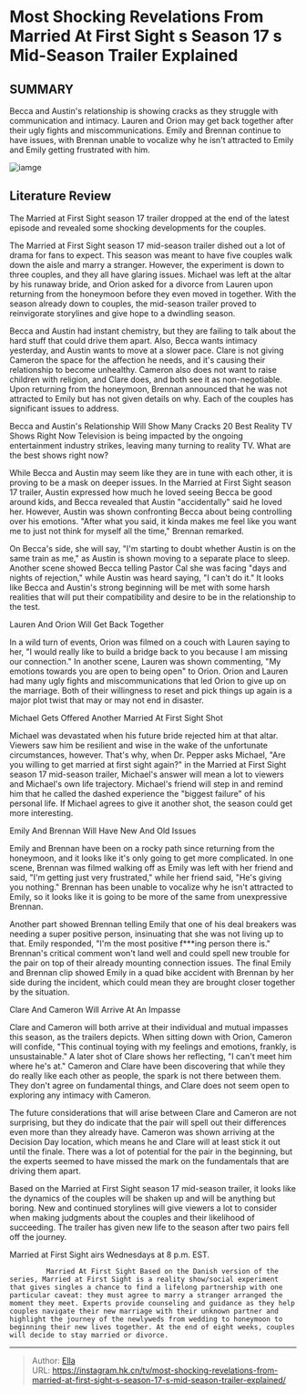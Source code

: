 # Most Shocking Revelations From Married At First Sight s Season 17 s Mid-Season Trailer Explained


## SUMMARY 



  Becca and Austin&#39;s relationship is showing cracks as they struggle with communication and intimacy.   Lauren and Orion may get back together after their ugly fights and miscommunications.   Emily and Brennan continue to have issues, with Brennan unable to vocalize why he isn&#39;t attracted to Emily and Emily getting frustrated with him.  

![iamge](https://static1.srcdn.com/wordpress/wp-content/uploads/2023/12/married-at-first-sight-season-17-cast-montage-in-wedding-outfits.jpg)

## Literature Review
The Married at First Sight season 17 trailer dropped at the end of the latest episode and revealed some shocking developments for the couples. 




The Married at First Sight season 17 mid-season trailer dished out a lot of drama for fans to expect. This season was meant to have five couples walk down the aisle and marry a stranger. However, the experiment is down to three couples, and they all have glaring issues. Michael was left at the altar by his runaway bride, and Orion asked for a divorce from Lauren upon returning from the honeymoon before they even moved in together. With the season already down to couples, the mid-season trailer proved to reinvigorate storylines and give hope to a dwindling season.




Becca and Austin had instant chemistry, but they are failing to talk about the hard stuff that could drive them apart. Also, Becca wants intimacy yesterday, and Austin wants to move at a slower pace. Clare is not giving Cameron the space for the affection he needs, and it&#39;s causing their relationship to become unhealthy. Cameron also does not want to raise children with religion, and Clare does, and both see it as non-negotiable. Upon returning from the honeymoon, Brennan announced that he was not attracted to Emily but has not given details on why. Each of the couples has significant issues to address.


 Becca and Austin&#39;s Relationship Will Show Many Cracks 
                  20 Best Reality TV Shows Right Now   Television is being impacted by the ongoing entertainment industry strikes, leaving many turning to reality TV. What are the best shows right now?    

          




While Becca and Austin may seem like they are in tune with each other, it is proving to be a mask on deeper issues. In the Married at First Sight season 17 trailer, Austin expressed how much he loved seeing Becca be good around kids, and Becca revealed that Austin &#34;accidentally&#34; said he loved her. However, Austin was shown confronting Becca about being controlling over his emotions. &#34;After what you said, it kinda makes me feel like you want me to just not think for myself all the time,&#34; Brennan remarked.

On Becca&#39;s side, she will say, &#34;I&#39;m starting to doubt whether Austin is on the same train as me,&#34; as Austin is shown moving to a separate place to sleep. Another scene showed Becca telling Pastor Cal she was facing &#34;days and nights of rejection,&#34; while Austin was heard saying, &#34;I can&#39;t do it.&#34; It looks like Becca and Austin&#39;s strong beginning will be met with some harsh realities that will put their compatibility and desire to be in the relationship to the test.






 Lauren And Orion Will Get Back Together 
         

In a wild turn of events, Orion was filmed on a couch with Lauren saying to her, &#34;I would really like to build a bridge back to you because I am missing our connection.&#34; In another scene, Lauren was shown commenting, &#34;My emotions towards you are open to being open&#34; to Orion. Orion and Lauren had many ugly fights and miscommunications that led Orion to give up on the marriage. Both of their willingness to reset and pick things up again is a major plot twist that may or may not end in disaster.



 Michael Gets Offered Another Married At First Sight Shot 
          

Michael was devastated when his future bride rejected him at that altar. Viewers saw him be resilient and wise in the wake of the unfortunate circumstances, however. That&#39;s why, when Dr. Pepper asks Michael, &#34;Are you willing to get married at first sight again?&#34; in the Married at First Sight season 17 mid-season trailer, Michael&#39;s answer will mean a lot to viewers and Michael&#39;s own life trajectory. Michael&#39;s friend will step in and remind him that he called the dashed experience the &#34;biggest failure&#34; of his personal life. If Michael agrees to give it another shot, the season could get more interesting.






 Emily And Brennan Will Have New And Old Issues 
         

Emily and Brennan have been on a rocky path since returning from the honeymoon, and it looks like it&#39;s only going to get more complicated. In one scene, Brennan was filmed walking off as Emily was left with her friend and said, &#34;I&#39;m getting just very frustrated,&#34; while her friend said, &#34;He&#39;s giving you nothing.&#34; Brennan has been unable to vocalize why he isn&#39;t attracted to Emily, so it looks like it is going to be more of the same from unexpressive Brennan.

Another part showed Brennan telling Emily that one of his deal breakers was needing a super positive person, insinuating that she was not living up to that. Emily responded, &#34;I&#39;m the most positive f***ing person there is.&#34; Brennan&#39;s critical comment won&#39;t land well and could spell new trouble for the pair on top of their already mounting connection issues. The final Emily and Brennan clip showed Emily in a quad bike accident with Brennan by her side during the incident, which could mean they are brought closer together by the situation.






 Clare And Cameron Will Arrive At An Impasse 
         

Clare and Cameron will both arrive at their individual and mutual impasses this season, as the trailers depicts. When sitting down with Orion, Cameron will confide, &#34;This continual toying with my feelings and emotions, frankly, is unsustainable.&#34; A later shot of Clare shows her reflecting, &#34;I can&#39;t meet him where he&#39;s at.&#34; Cameron and Clare have been discovering that while they do really like each other as people, the spark is not there between them. They don&#39;t agree on fundamental things, and Clare does not seem open to exploring any intimacy with Cameron.

The future considerations that will arise between Clare and Cameron are not surprising, but they do indicate that the pair will spell out their differences even more than they already have. Cameron was shown arriving at the Decision Day location, which means he and Clare will at least stick it out until the finale. There was a lot of potential for the pair in the beginning, but the experts seemed to have missed the mark on the fundamentals that are driving them apart.




Based on the Married at First Sight season 17 mid-season trailer, it looks like the dynamics of the couples will be shaken up and will be anything but boring. New and continued storylines will give viewers a lot to consider when making judgments about the couples and their likelihood of succeeding. The trailer has given new life to the season after two pairs fell off the journey.



Married at First Sight airs Wednesdays at 8 p.m. EST.




             Married At First Sight Based on the Danish version of the series, Married at First Sight is a reality show/social experiment that gives singles a chance to find a lifelong partnership with one particular caveat: they must agree to marry a stranger arranged the moment they meet. Experts provide counseling and guidance as they help couples navigate their new marriage with their unknown partner and highlight the journey of the newlyweds from wedding to honeymoon to beginning their new lives together. At the end of eight weeks, couples will decide to stay married or divorce.  


---

> Author: [Ella](https://instagram.hk.cn/)  
> URL: https://instagram.hk.cn/tv/most-shocking-revelations-from-married-at-first-sight-s-season-17-s-mid-season-trailer-explained/  

